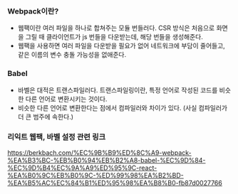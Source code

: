 ### Webpack이란?
- 웹팩이란 여러 파일을 하나로 합쳐주는 모듈 번들러다. CSR 방식은 처음으로 화면을 그릴 때 클라이언트가 js 번들을 다운받는데, 해당 번들을 생성해준다.
- 웹팩을 사용하면 여러 파일을 다운받을 필요가 없어 네트워크에 부담이 줄어들고, 같은 이름의 변수 충돌 가능성을 없애준다.

### Babel
- 바벨은 대적은 트랜스파일러다. 트랜스파일링이란, 특정 언어로 작성된 코드를 비슷한 다른 언어로 변환시키는 것이다.
- 비슷한 다른 언어로 변환한다는 점에서 컴파일러와 차이가 있다. (사실 컴파일러가 더 큰 범주에 속한다.)

### 리익트 웹팩, 바벨 설정 관련 링크
https://berkbach.com/%EC%9B%B9%ED%8C%A9-webpack-%EA%B3%BC-%EB%B0%94%EB%B2%A8-babel-%EC%9D%84-%EC%9D%B4%EC%9A%A9%ED%95%9C-react-%EA%B0%9C%EB%B0%9C-%ED%99%98%EA%B2%BD-%EA%B5%AC%EC%84%B1%ED%95%98%EA%B8%B0-fb87d0027766